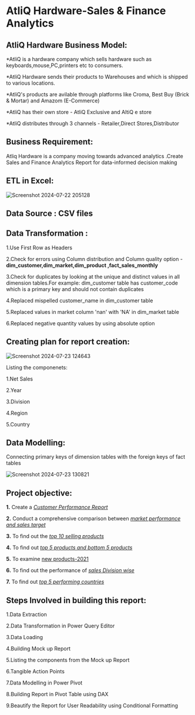 # AtliQ Hardware-Sales & Finance Analytics 

## AtliQ Hardware Business Model:

*AtliQ is a hardware company which sells hardware such as keyboards,mouse,PC,printers etc to consumers.

*AtliQ Hardware sends their products to Warehouses and which is shipped to various locations.

*AtliQ's products are avilable through platforms like Croma, Best Buy (Brick & Mortar) and Amazom (E-Commerce)

*AtliQ has their own store - AtliQ Exclusive and AltiQ e store

*AtliQ distributes through 3 channels - Retailer,Direct Stores,Distributor

## Business Requirement:

 Atliq Hardware is a company moving towards advanced analytics .Create Sales and Finance Analytics Report for data-informed decision making

## ETL in Excel:

![Screenshot 2024-07-22 205128](https://github.com/user-attachments/assets/06025cf6-3c10-4a6d-abcc-2e86304534a6)

## Data Source : CSV files

## Data Transformation :

1.Use First Row as Headers

2.Check for errors using Column distribution and Column quality option - **dim_customer,dim_market,dim_product ,fact_sales_monthly**

3.Check for duplicates by looking at the unique and distinct values in all dimension tables.For example: dim_customer table has customer_code which is a primary key and should not contain duplicates

4.Replaced mispelled customer_name in dim_customer table 

5.Replaced values in market column 'nan' with 'NA' in dim_market table

6.Replaced negative quantity values by using absolute option

## Creating plan for report creation:

![Screenshot 2024-07-23 124643](https://github.com/user-attachments/assets/0d560dfc-1f65-429b-a372-95a88919114d)

Listing the componenets:

1.Net Sales

2.Year

3.Division

4.Region

5.Country

## Data Modelling:

Connecting primary keys of dimension tables with the foreign keys of fact tables

![Screenshot 2024-07-23 130821](https://github.com/user-attachments/assets/96f59320-9c08-4381-8961-272ab8a3c73c)


 ## Project objective:

  **1.** Create a _[Customer Performance Report](https://github.com/ErnestaRoschelle/Sales-Analytics-Business-Report/blob/main/customer%20performance%20net%20sales.pdf)_
  
  **2.** Conduct a comprehensive comparison between _[market performance and sales target](https://github.com/ErnestaRoschelle/Sales-Analytics-Business-Report/blob/main/Market%20Performance%20report.pdf)_
  
  **3.** To find out the _[top 10 selling products](https://github.com/ErnestaRoschelle/Sales-Analytics-Business-Report/blob/main/top%2010%20products.pdf)_
  
  **4.** To find out _[top 5 products and bottom 5 products](https://github.com/ErnestaRoschelle/Sales-Analytics-Business-Report/blob/main/Top%205%20%26%20bottom%205%20products.pdf)_
  
  **5.** To examine [new products-2021](https://github.com/ErnestaRoschelle/Sales-Analytics-Business-Report/blob/main/New%20products%202021.pdf)
  
  **6.** To find out the performance of _[sales Division wise](https://github.com/ErnestaRoschelle/Sales-Analytics-Business-Report/blob/main/Division%20level%20report.pdf)_
  
  **7.** To find out _[top 5 performing countries](https://github.com/ErnestaRoschelle/Sales-Analytics-Business-Report/blob/main/top%205%20countries.pdf)_

## Steps Involved in building this report:

1.Data Extraction 

2.Data Transformation in Power Query Editor

3.Data Loading 

4.Building Mock up Report

5.Listing the components from the Mock up Report

6.Tangible Action Points

7.Data Modelling in Power Pivot

8.Building Report in Pivot Table using DAX

9.Beautify the Report for User Readability using Conditional Formatting


